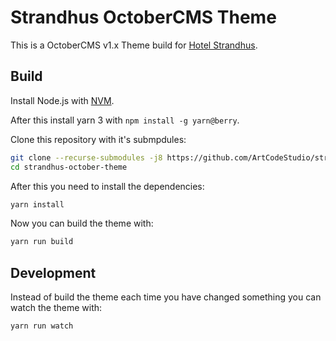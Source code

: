 # Strandhus OctoberCMS Theme

This is a OctoberCMS v1.x Theme build for [Hotel Strandhus](https://hotel-strandhus.de/).

## Build

Install Node.js with [NVM](https://github.com/nvm-sh/nvm).

After this install yarn 3 with `npm install -g yarn@berry`.

Clone this repository with it's submpdules:

```bash
git clone --recurse-submodules -j8 https://github.com/ArtCodeStudio/strandhus-october-theme.git
cd strandhus-october-theme
```

After this you need to install the dependencies:

```bash
yarn install
```

Now you can build the theme with:

```bash
yarn run build
```

## Development

Instead of build the theme each time you have changed something you can watch the theme with:

```bash
yarn run watch
```
